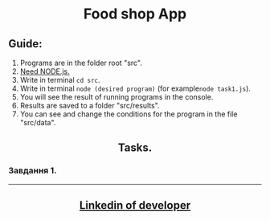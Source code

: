 <h1 align = "center">Food shop App</h1>

## Guide:

1.  Programs are in the folder root "src".
2.  <a href = "https://nodejs.org/uk" target="_blank" rel="noreferrer noopener">Need
    NODE.js.</a>
3.  Write in terminal `cd src`.
4.  Write in terminal `node (desired program)` (for example`node task1.js`).
5.  You will see the result of running programs in the console.
6.  Results are saved to a folder "src/results".
7.  You can see and change the conditions for the program in the file
    "src/data".

<h2 align = "center"> Tasks.</h2>

### Завдання 1.

---

<h2 align = "center"><a href="https://www.linkedin.com/in/olexiy-kiselyov/" target="_blank" rel="noreferrer noopener">
Linkedin of developer</a></h2>
